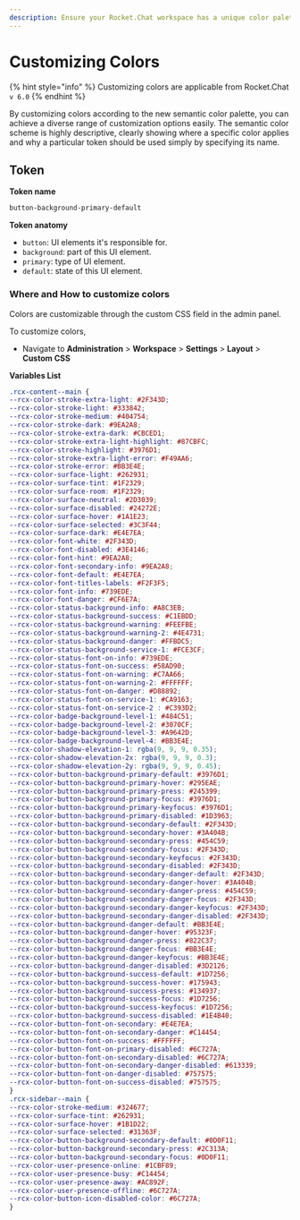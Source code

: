 ```yaml
---
description: Ensure your Rocket.Chat workspace has a unique color palette.
---
```


# Customizing Colors

{% hint style="info" %}
Customizing colors are applicable from Rocket.Chat `v 6.0`
{% endhint %}

By customizing colors according to the new semantic color palette, you can achieve a diverse range of customization options easily. The semantic color scheme is highly descriptive, clearly showing where a specific color applies and why a particular token should be used simply by specifying its name.

## Token

**Token name**

```css
button-background-primary-default
```

**Token anatomy**

* `button`: UI elements it's responsible for.
* `background`: part of this UI element.
* `primary`: type of UI element.
* `default`: state of this UI element.

### **Where and How to customize colors**

Colors are customizable through the custom CSS field in the admin panel.

To customize colors,&#x20;

* Navigate to **Administration** > **Workspace** > **Settings** > **Layout** > **Custom CSS**

**Variables List**

```css
.rcx-content--main {
--rcx-color-stroke-extra-light: #2F343D;
--rcx-color-stroke-light: #333842;
--rcx-color-stroke-medium: #404754;
--rcx-color-stroke-dark: #9EA2A8;
--rcx-color-stroke-extra-dark: #CBCED1;
--rcx-color-stroke-extra-light-highlight: #87CBFC;
--rcx-color-stroke-highlight: #3976D1;
--rcx-color-stroke-extra-light-error: #F49AA6;
--rcx-color-stroke-error: #BB3E4E;
--rcx-color-surface-light: #262931;
--rcx-color-surface-tint: #1F2329;
--rcx-color-surface-room: #1F2329;
--rcx-color-surface-neutral: #2D3039;
--rcx-color-surface-disabled: #24272E;
--rcx-color-surface-hover: #1A1E23;
--rcx-color-surface-selected: #3C3F44;
--rcx-color-surface-dark: #E4E7EA;
--rcx-color-font-white: #2F343D;
--rcx-color-font-disabled: #3E4146;
--rcx-color-font-hint: #9EA2A8;
--rcx-color-font-secondary-info: #9EA2A8;
--rcx-color-font-default: #E4E7EA;
--rcx-color-font-titles-labels: #F2F3F5;
--rcx-color-font-info: #739EDE;
--rcx-color-font-danger: #CF6E7A;
--rcx-color-status-background-info: #A8C3EB;
--rcx-color-status-background-success: #C1EBDD;
--rcx-color-status-background-warning: #FEEFBE;
--rcx-color-status-background-warning-2: #4E4731;
--rcx-color-status-background-danger: #FFBDC5;
--rcx-color-status-background-service-1: #FCE3CF;
--rcx-color-status-font-on-info: #739EDE;
--rcx-color-status-font-on-success: #58AD90;
--rcx-color-status-font-on-warning: #C7AA66;
--rcx-color-status-font-on-warning-2: #FFFFFF;
--rcx-color-status-font-on-danger: #D88892;
--rcx-color-status-font-on-service-1: #CA9163;
--rcx-color-status-font-on-service-2 : #C393D2;
--rcx-color-badge-background-level-1: #484C51;
--rcx-color-badge-background-level-2: #3070CF;
--rcx-color-badge-background-level-3: #A9642D;
--rcx-color-badge-background-level-4: #BB3E4E;
--rcx-color-shadow-elevation-1: rgba(9, 9, 9, 0.35);
--rcx-color-shadow-elevation-2x: rgba(9, 9, 9, 0.3);
--rcx-color-shadow-elevation-2y: rgba(9, 9, 9, 0.45);
--rcx-color-button-background-primary-default: #3976D1;
--rcx-color-button-background-primary-hover: #295EAE;
--rcx-color-button-background-primary-press: #245399;
--rcx-color-button-background-primary-focus: #3976D1;
--rcx-color-button-background-primary-keyfocus: #3976D1;
--rcx-color-button-background-primary-disabled: #1D3963;
--rcx-color-button-background-secondary-default: #2F343D;
--rcx-color-button-background-secondary-hover: #3A404B;
--rcx-color-button-background-secondary-press: #454C59;
--rcx-color-button-background-secondary-focus: #2F343D;
--rcx-color-button-background-secondary-keyfocus: #2F343D;
--rcx-color-button-background-secondary-disabled: #2F343D;
--rcx-color-button-background-secondary-danger-default: #2F343D;
--rcx-color-button-background-secondary-danger-hover: #3A404B;
--rcx-color-button-background-secondary-danger-press: #454C59;
--rcx-color-button-background-secondary-danger-focus: #2F343D;
--rcx-color-button-background-secondary-danger-keyfocus: #2F343D;
--rcx-color-button-background-secondary-danger-disabled: #2F343D;
--rcx-color-button-background-danger-default: #BB3E4E;
--rcx-color-button-background-danger-hover: #95323F;
--rcx-color-button-background-danger-press: #822C37;
--rcx-color-button-background-danger-focus: #BB3E4E;
--rcx-color-button-background-danger-keyfocus: #BB3E4E;
--rcx-color-button-background-danger-disabled: #3D2126;
--rcx-color-button-background-success-default: #1D7256;
--rcx-color-button-background-success-hover: #175943;
--rcx-color-button-background-success-press: #134937;
--rcx-color-button-background-success-focus: #1D7256;
--rcx-color-button-background-success-keyfocus: #1D7256;
--rcx-color-button-background-success-disabled: #1E4B40;
--rcx-color-button-font-on-secondary: #E4E7EA;
--rcx-color-button-font-on-secondary-danger: #C14454;
--rcx-color-button-font-on-success: #FFFFFF;
--rcx-color-button-font-on-primary-disabled: #6C727A;
--rcx-color-button-font-on-secondary-disabled: #6C727A;
--rcx-color-button-font-on-secondary-danger-disabled: #613339;
--rcx-color-button-font-on-danger-disabled: #757575;
--rcx-color-button-font-on-success-disabled: #757575;
}
.rcx-sidebar--main {
--rcx-color-stroke-medium: #324677;
--rcx-color-surface-tint: #262931;
--rcx-color-surface-hover: #1B1D22;
--rcx-color-surface-selected: #31363F;
--rcx-color-button-background-secondary-default: #0D0F11;
--rcx-color-button-background-secondary-press: #2C313A;
--rcx-color-button-background-secondary-focus: #0D0F11;
--rcx-color-user-presence-online: #1CBF89;
--rcx-color-user-presence-busy: #C14454;
--rcx-color-user-presence-away: #AC892F;
--rcx-color-user-presence-offline: #6C727A;
--rcx-color-button-icon-disabled-color: #6C727A;
}
```
